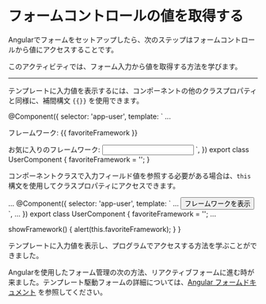 # フォームコントロールの値を取得する

Angularでフォームをセットアップしたら、次のステップはフォームコントロールから値にアクセスすることです。

このアクティビティでは、フォーム入力から値を取得する方法を学びます。

<hr>

<docs-workflow>

<docs-step title="テンプレートに入力フィールドの値を表示する">

テンプレートに入力値を表示するには、コンポーネントの他のクラスプロパティと同様に、補間構文 `{{}}` を使用できます。

<docs-code language="angular-ts" highlight="[5]">
@Component({
  selector: 'app-user',
  template: `
    ...
    <p>フレームワーク: {{ favoriteFramework }}</p>
    <label for="framework">
      お気に入りのフレームワーク:
      <input id="framework" type="text" [(ngModel)]="favoriteFramework" />
    </label>
  `,
})
export class UserComponent {
  favoriteFramework = '';
}
</docs-code>

</docs-step>

<docs-step title="入力フィールドの値を取得する">

コンポーネントクラスで入力フィールド値を参照する必要がある場合は、`this` 構文を使用してクラスプロパティにアクセスできます。

<docs-code language="angular-ts" highlight="[15]">
...
@Component({
  selector: 'app-user',
  template: `
    ...
    <button (click)="showFramework()">フレームワークを表示</button>
  `,
  ...
})
export class UserComponent {
  favoriteFramework = '';
  ...

  showFramework() {
    alert(this.favoriteFramework);
  }
}
</docs-code>

</docs-step>

</docs-workflow>

テンプレートに入力値を表示し、プログラムでアクセスする方法を学ぶことができました。

Angularを使用したフォーム管理の次の方法、リアクティブフォームに進む時が来ました。テンプレート駆動フォームの詳細については、[Angular フォームドキュメント](guide/forms/template-driven-forms) を参照してください。
